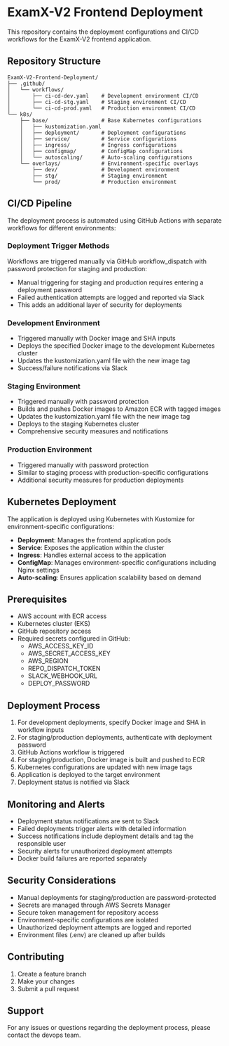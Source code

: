 # ExamX-V2 Frontend Deployment

This repository contains the deployment configurations and CI/CD workflows for the ExamX-V2 frontend application.

## Repository Structure

```
ExamX-V2-Frontend-Deployment/
├── .github/
│   └── workflows/
│       ├── ci-cd-dev.yaml    # Development environment CI/CD
│       ├── ci-cd-stg.yaml    # Staging environment CI/CD
│       └── ci-cd-prod.yaml   # Production environment CI/CD
└── k8s/
    ├── base/                 # Base Kubernetes configurations
    │   ├── kustomization.yaml
    │   ├── deployment/       # Deployment configurations
    │   ├── service/          # Service configurations
    │   ├── ingress/          # Ingress configurations
    │   ├── configmap/        # ConfigMap configurations
    │   └── autoscaling/      # Auto-scaling configurations
    └── overlays/             # Environment-specific overlays
        ├── dev/              # Development environment
        ├── stg/              # Staging environment
        └── prod/             # Production environment
```

## CI/CD Pipeline

The deployment process is automated using GitHub Actions with separate workflows for different environments:

### Deployment Trigger Methods
Workflows are triggered manually via GitHub workflow_dispatch with password protection for staging and production:
- Manual triggering for staging and production requires entering a deployment password
- Failed authentication attempts are logged and reported via Slack
- This adds an additional layer of security for deployments

### Development Environment
- Triggered manually with Docker image and SHA inputs
- Deploys the specified Docker image to the development Kubernetes cluster
- Updates the kustomization.yaml file with the new image tag
- Success/failure notifications via Slack

### Staging Environment
- Triggered manually with password protection
- Builds and pushes Docker images to Amazon ECR with tagged images
- Updates the kustomization.yaml file with the new image tag
- Deploys to the staging Kubernetes cluster
- Comprehensive security measures and notifications

### Production Environment
- Triggered manually with password protection
- Similar to staging process with production-specific configurations
- Additional security measures for production deployments

## Kubernetes Deployment

The application is deployed using Kubernetes with Kustomize for environment-specific configurations:

- **Deployment**: Manages the frontend application pods
- **Service**: Exposes the application within the cluster
- **Ingress**: Handles external access to the application
- **ConfigMap**: Manages environment-specific configurations including Nginx settings
- **Auto-scaling**: Ensures application scalability based on demand

## Prerequisites

- AWS account with ECR access
- Kubernetes cluster (EKS)
- GitHub repository access
- Required secrets configured in GitHub:
  - AWS_ACCESS_KEY_ID
  - AWS_SECRET_ACCESS_KEY
  - AWS_REGION
  - REPO_DISPATCH_TOKEN
  - SLACK_WEBHOOK_URL
  - DEPLOY_PASSWORD

## Deployment Process

1. For development deployments, specify Docker image and SHA in workflow inputs
2. For staging/production deployments, authenticate with deployment password
3. GitHub Actions workflow is triggered
4. For staging/production, Docker image is built and pushed to ECR
5. Kubernetes configurations are updated with new image tags
6. Application is deployed to the target environment
7. Deployment status is notified via Slack

## Monitoring and Alerts

- Deployment status notifications are sent to Slack
- Failed deployments trigger alerts with detailed information
- Success notifications include deployment details and tag the responsible user
- Security alerts for unauthorized deployment attempts
- Docker build failures are reported separately

## Security Considerations

- Manual deployments for staging/production are password-protected
- Secrets are managed through AWS Secrets Manager
- Secure token management for repository access
- Environment-specific configurations are isolated
- Unauthorized deployment attempts are logged and reported
- Environment files (.env) are cleaned up after builds

## Contributing

1. Create a feature branch
2. Make your changes
3. Submit a pull request

## Support

For any issues or questions regarding the deployment process, please contact the devops team.

